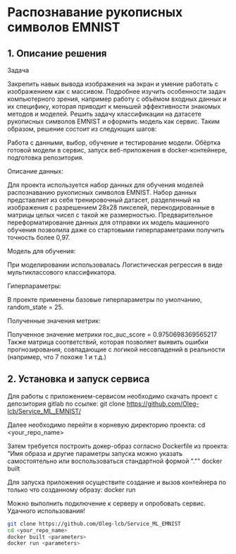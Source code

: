 # Распознавание рукописных символов EMNIST

## 1. Описание решения

Задача

Закрепить навык вывода изображения на экран и умение работать с изображением как с массивом.
Подробнее изучить особенности задач компьютерного зрения, например работу с объёмом входных данных и их специфику, которая приводит к меньшей эффективности знакомых методов и моделей.
Решить задачу классификации на датасете рукописных символов EMNIST и оформить модель как сервис. Таким образом, решение состоит из следующих шагов: 

Работа с данными, выбор, обучение и тестирование модели.
Обёртка готовой модели в сервис, запуск веб-приложения в docker-контейнере, подготовка репозитория.

Описание данных:

Для проекта используется набор данных для обучения моделей распознаванию рукописных символов EMNIST. Набор данных представляет из себя
тренировочный датасет, разделенный на изображения с разрешением 28х28 пикселей, перекодированные в матрицы целых чисел с такой же размерностью.
Предварительное переформатирование данных для отправки их модель машинного обучения позволила даже со стартовыми гиперпараметрами
получить точность более 0,97.

Модель для обучения:

При моделировании использовалась Логистическая регрессия в виде мультиклассового классификатора.

Гиперпараметры:

В проекте применены базовые гиперпараметры по умолчанию, random_state = 25.

Полученные значения метрик:

Полученное значение метрики roc_auc_score = 0.9750698369565217
Также матрица соответствий, которая позволяет выявить ошибки прогнозирования, совпадающие с логикой несовпадений в реальности (например, что 7 похоже 1 и т.д.)


## 2. Установка и запуск сервиса

Для работы с приложением-сервисом необходимо скачать проект с депозитория gitlab по ссылке:
git clone https://github.com/Oleg-lcb/Service_ML_EMNIST/

Далее необходимо перейти в корневую директорию проекта:
cd <your_repo_name>

Затем требуется построить докер-образ согласно Dockerfile из проекта:
"Имя образа и другие параметры запуска можно указать самостоятельно или воспользоваться стандартной формой ".""
docker built <parameters>

Для запуска приложения осуществите создание и вызов контейнера по только что созданному образу:
docker run <parameters>

Можно выполнить подключение к серверу и опробовать сервис.
Удачного использования!

```bash
git clone https://github.com/Oleg-lcb/Service_ML_EMNIST
cd <your_repo_name>
docker built <parameters>
docker run <parameters>
```

